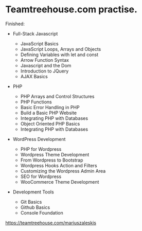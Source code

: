 # Teamtreehouse.com practise.

Finished:

* Full-Stack Javascript
	* JavaScript Basics
	* JavaScript Loops, Arrays and Objects
	* Defining Variables with let and const
	* Arrow Function Syntax
	* Javascript and the Dom
	* Introduction to JQuery
	* AJAX Basics

* PHP
	* PHP Arrays and Control Structures
	* PHP Functions
	* Basic Error Handling in PHP
	* Build a Basic PHP Website
	* Integrating PHP with Databases
	* Object Oriented PHP Basics
	* Integrating PHP with Databases

* WordPress Development
	* PHP for Wordpress
	* Wordpress Theme Development
	* From Wordpress to Bootstrap
	* Wordpress Hooks Action and Filters
	* Customizing the Wordpress Admin Area
	* SEO for Wordpress
	* WooCommerce Theme Development

* Development Tools
	* Git Basics
	* Github Basics
	* Console Foundation

https://teamtreehouse.com/mariuszaleskis